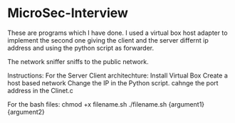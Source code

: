 # MicroSec-Interview
These are programs which I have done. 
I used a virtual box host adapter to implement the second one giving the client and the server differnt ip address and using the python script as forwarder. 

The network sniffer sniffs to the public network. 

Instructions: 
For the Server Client architechture: 
Install Virtual Box
Create a host based network
Change the IP in the Python script.
cahnge the port address in the Clinet.c

For the bash files:
chmod +x filename.sh
./filename.sh {argument1} {argument2}
